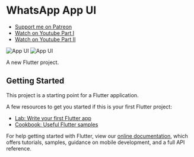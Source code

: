 # WhatsApp App UI

- [Support me on Patreon](https://www.patreon.com/sopheamenvan?fan_landing=true)
- [Watch on Youtube Part I](https://youtu.be/iITzsifOSBs)
- [Watch on Youtube Part II](https://youtu.be/b8eJvXL2AXs)

![App UI](https://user-images.githubusercontent.com/16510597/103358889-504d2300-4ae9-11eb-886b-effbee0d7782.jpg)
![App UI](https://user-images.githubusercontent.com/16510597/103358917-5e9b3f00-4ae9-11eb-90ee-1f48568fb20e.jpg)

A new Flutter project.

## Getting Started

This project is a starting point for a Flutter application.

A few resources to get you started if this is your first Flutter project:

- [Lab: Write your first Flutter app](https://flutter.dev/docs/get-started/codelab)
- [Cookbook: Useful Flutter samples](https://flutter.dev/docs/cookbook)

For help getting started with Flutter, view our
[online documentation](https://flutter.dev/docs), which offers tutorials,
samples, guidance on mobile development, and a full API reference.
